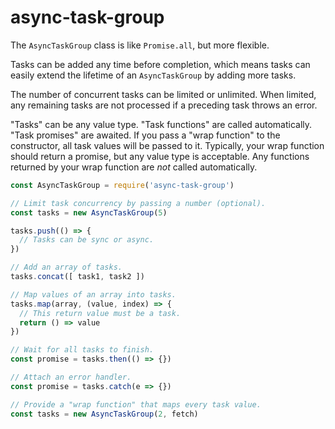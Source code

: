 
# async-task-group

The `AsyncTaskGroup` class is like `Promise.all`, but more flexible.

Tasks can be added any time before completion, which means tasks can easily extend the lifetime of an `AsyncTaskGroup` by adding more tasks.

The number of concurrent tasks can be limited or unlimited. When limited, any remaining tasks are not processed if a preceding task throws an error.

"Tasks" can be any value type. "Task functions" are called automatically. "Task promises" are awaited. If you pass a "wrap function" to the constructor, all task values will be passed to it. Typically, your wrap function should return a promise, but any value type is acceptable. Any functions returned by your wrap function are *not* called automatically.

```js
const AsyncTaskGroup = require('async-task-group')

// Limit task concurrency by passing a number (optional).
const tasks = new AsyncTaskGroup(5)

tasks.push(() => {
  // Tasks can be sync or async.
})

// Add an array of tasks.
tasks.concat([ task1, task2 ])

// Map values of an array into tasks.
tasks.map(array, (value, index) => {
  // This return value must be a task.
  return () => value
})

// Wait for all tasks to finish.
const promise = tasks.then(() => {})

// Attach an error handler.
const promise = tasks.catch(e => {})

// Provide a "wrap function" that maps every task value.
const tasks = new AsyncTaskGroup(2, fetch)
```

